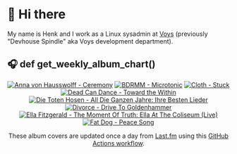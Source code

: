 # 👋 Hi there

My name is Henk and I work as a Linux sysadmin at <a href="https://www.voys.co/about/">Voys</a> (previously "Devhouse Spindle" aka Voys development department).

## 🎧 def get_weekly_album_chart()
<!-- lastfm -->
<p align="center"><a href="https://www.last.fm/music/Anna+von+Hausswolff/Ceremony"><img src="https://lastfm.freetls.fastly.net/i/u/64s/68557a089f74462083d76ab28e06815a.jpg" title="Anna von Hausswolff - Ceremony"></a> <a href="https://www.last.fm/music/BDRMM/Microtonic"><img src="https://lastfm.freetls.fastly.net/i/u/64s/b5f90ca227a10a1ccdfc2e8eef79d0a9.jpg" title="BDRMM - Microtonic"></a> <a href="https://www.last.fm/music/Cloth/Stuck"><img src="https://lastfm.freetls.fastly.net/i/u/64s/9f6b90f59275e38b2e78b0d13f52bc6e.jpg" title="Cloth - Stuck"></a> <a href="https://www.last.fm/music/Dead+Can+Dance/Toward+the+Within"><img src="https://lastfm.freetls.fastly.net/i/u/64s/693982e7ef80a3e81b73fc8ca74ad317.png" title="Dead Can Dance - Toward the Within"></a> <a href="https://www.last.fm/music/Die+Toten+Hosen/All+Die+Ganzen+Jahre:+Ihre+Besten+Lieder"><img src="https://lastfm.freetls.fastly.net/i/u/64s/2ca4d12dbfc5507cf44cd8f99db26883.jpg" title="Die Toten Hosen - All Die Ganzen Jahre: Ihre Besten Lieder"></a> <a href="https://www.last.fm/music/Divorce/Drive+To+Goldenhammer"><img src="https://lastfm.freetls.fastly.net/i/u/64s/c00b03f856cb02411ba21c552a8261c4.jpg" title="Divorce - Drive To Goldenhammer"></a> <a href="https://www.last.fm/music/Ella+Fitzgerald/The+Moment+Of+Truth:+Ella+At+The+Coliseum+(Live)"><img src="https://lastfm.freetls.fastly.net/i/u/64s/6bb6dcbf09106f18a845e751b58f3e46.jpg" title="Ella Fitzgerald - The Moment Of Truth: Ella At The Coliseum (Live)"></a> <a href="https://www.last.fm/music/Fat+Dog/Peace+Song"><img src="https://lastfm.freetls.fastly.net/i/u/64s/07b8cfdfd9e9361ca1b175aca72044a8.png" title="Fat Dog - Peace Song"></a> </p>

<p align="center">These album covers are updated once a day from <a href="https://www.last.fm/user/hbokh">Last.fm</a> using this <a href="https://github.com/marketplace/actions/lastfm-to-markdown">GitHub Actions workflow</a>.</p>
